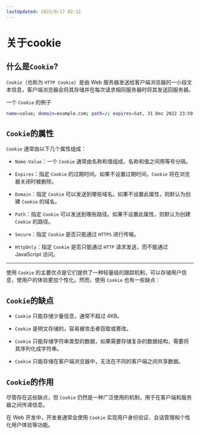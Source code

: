 ```yaml
---
lastUpdated: 2023/9/17 02:12
---
```


# 关于cookie

## 什么是`Cookie`?

`Cookie`（也称为 `HTTP Cookie`）是由 Web 服务器发送给客户端浏览器的一小段文本信息，客户端浏览器会将其存储并在每次请求相同服务器时将其发送回服务器。

一个 `Cookie` 的例子

```sh
name=value; domain=example.com; path=/; expires=Sat, 31 Dec 2022 23:59:59 GMT; secure
```

## `Cookie`的属性

`Cookie` 通常由以下几个属性组成：

- `Name-Value`：一个 `Cookie` 通常由名称和值组成，名称和值之间用等号分隔。

- `Expires`：指定 `Cookie` 的过期时间。如果不设置过期时间，`Cookie` 将在浏览器关闭时被删除。

- `Domain`：指定 `Cookie` 可以发送到哪些域名。如果不设置此属性，则默认为创建 `Cookie` 的域名。

- `Path`：指定 `Cookie` 可以发送到哪些路径。如果不设置此属性，则默认为创建 `Cookie` 的路径。

- `Secure`：指定 `Cookie` 是否只能通过 `HTTPS` 进行传输。

- `HttpOnly`：指定 `Cookie` 是否只能通过 `HTTP` 请求发送，而不能通过 JavaScript 访问。

----------

使用 `Cookie` 的主要优点是它们提供了一种轻量级的跟踪机制，可以存储用户信息，使用户的体验更加个性化。然而，使用 `Cookie` 也有一些缺点：

## `Cookie`的缺点

- `Cookie` 只能存储少量信息，通常不超过 4KB。

- `Cookie` 是明文存储的，容易被攻击者窃取或篡改。

- `Cookie` 只能存储字符串类型的数据，如果需要存储复杂的数据结构，需要将其序列化成字符串。

- `Cookie` 只能存储在客户端浏览器中，无法在不同的客户端之间共享数据。

## `Cookie`的作用

尽管存在这些缺点，但 `Cookie` 仍然是一种广泛使用的机制，用于在客户端和服务器之间传递信息。

在 Web 开发中，开发者通常会使用 `Cookie` 实现用户身份验证、会话管理和个性化用户体验等功能。
